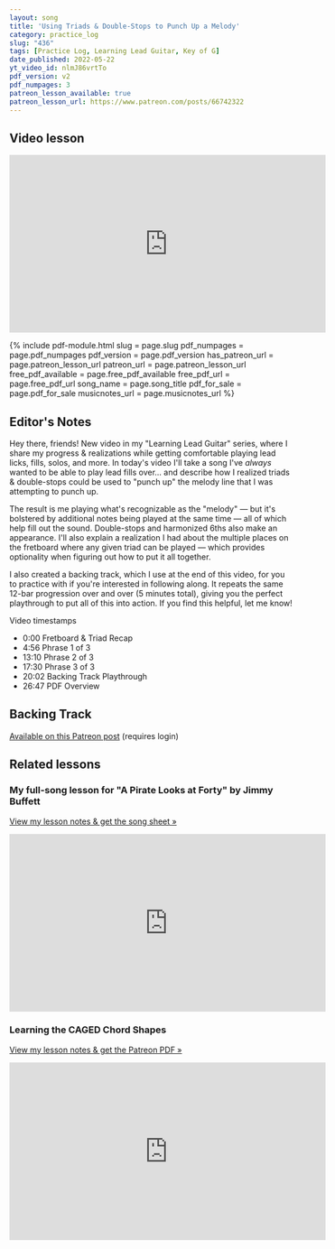 ```yaml
---
layout: song
title: 'Using Triads & Double-Stops to Punch Up a Melody'
category: practice_log
slug: "436"
tags: [Practice Log, Learning Lead Guitar, Key of G]
date_published: 2022-05-22
yt_video_id: nlmJ86vrtTo
pdf_version: v2
pdf_numpages: 3
patreon_lesson_available: true
patreon_lesson_url: https://www.patreon.com/posts/66742322
---
```


## Video lesson

<iframe width="560" height="315" src="https://www.youtube.com/embed/{{page.yt_video_id}}" frameborder="0" allow="accelerometer; autoplay; encrypted-media; gyroscope; picture-in-picture" allowfullscreen></iframe>

{% include pdf-module.html slug = page.slug pdf_numpages = page.pdf_numpages pdf_version = page.pdf_version has_patreon_url = page.patreon_lesson_url patreon_url = page.patreon_lesson_url free_pdf_available = page.free_pdf_available free_pdf_url = page.free_pdf_url song_name = page.song_title pdf_for_sale = page.pdf_for_sale musicnotes_url = page.musicnotes_url %}

## Editor's Notes

Hey there, friends! New video in my "Learning Lead Guitar" series, where I share my progress & realizations while getting comfortable playing lead licks, fills, solos, and more. In today's video I'll take a song I've _always_ wanted to be able to play lead fills over... and describe how I realized triads & double-stops could be used to "punch up" the melody line that I was attempting to punch up.

The result is me playing what's recognizable as the "melody" — but it's bolstered by additional notes being played at the same time — all of which help fill out the sound. Double-stops and harmonized 6ths also make an appearance. I'll also explain a realization I had about the multiple places on the fretboard where any given triad can be played — which provides optionality when figuring out how to put it all together.

I also created a backing track, which I use at the end of this video, for you to practice with if you're interested in following along. It repeats the same 12-bar progression over and over (5 minutes total), giving you the perfect playthrough to put all of this into action. If you find this helpful, let me know!

Video timestamps

- 0:00 Fretboard & Triad Recap
- 4:56 Phrase 1 of 3
- 13:10 Phrase 2 of 3
- 17:30 Phrase 3 of 3
- 20:02 Backing Track Playthrough
- 26:47 PDF Overview

## Backing Track

[Available on this Patreon post]({{page.patreon_lesson_url}}) (requires login)

## Related lessons

### My full-song lesson for "A Pirate Looks at Forty" by Jimmy Buffett

[View my lesson notes & get the song sheet »](https://playsongnotes.com/lessons/432/)

<iframe width="560" height="315" src="https://www.youtube.com/embed/E5PqBrjsAPM" frameborder="0" allow="accelerometer; autoplay; encrypted-media; gyroscope; picture-in-picture" allowfullscreen></iframe>

### Learning the CAGED Chord Shapes

[View my lesson notes & get the Patreon PDF »](https://playsongnotes.com/lessons/385/)

<iframe width="560" height="315" src="https://www.youtube.com/embed/cie7a8_SrEA" frameborder="0" allow="accelerometer; autoplay; encrypted-media; gyroscope; picture-in-picture" allowfullscreen></iframe>
